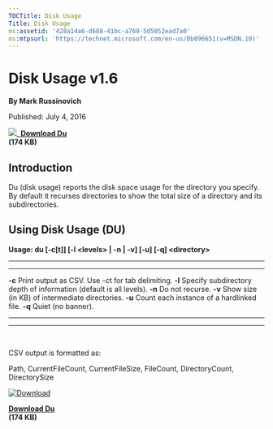 ```yaml
---
TOCTitle: Disk Usage 
Title: Disk Usage 
ms:assetid: '428a14a6-d688-41bc-a769-5d5052ead7a0' 
ms:mtpsurl: 'https://technet.microsoft.com/en-us/Bb896651(v=MSDN.10)' 
---
```


Disk Usage v1.6
===============

**By Mark Russinovich**

Published: July 4, 2016

[![](/media/landing/sysinternals/download_sm.png)
 **Download Du**  
](https://download.sysinternals.com/files/du.zip)**(174 KB)**


## Introduction

Du (disk usage) reports the disk space usage for the directory you
specify. By default it recurses directories to show the total size of a
directory and its subdirectories.

## Using Disk Usage (DU)

**Usage: du \[-c\[t\]\] \[-l &lt;levels&gt; | -n | -v\] \[-u\] \[-q\]
&lt;directory&gt;**

 
-------- 
--------------------------------------------------------------------
  **-c**   Print output as CSV. Use -ct for tab delimiting.
  **-l**   Specify subdirectory depth of information (default is all levels).
  **-n**   Do not recurse.
  **-v**   Show size (in KB) of intermediate directories.
  **-u**   Count each instance of a hardlinked file.
  **-q**   Quiet (no banner).
 
-------- 
--------------------------------------------------------------------

 

CSV output is formatted as:

Path, CurrentFileCount, CurrentFileSize, FileCount, DirectoryCount,
DirectorySize

[![Download](/media/landing/sysinternals/download_sm.png "Download")
](https://download.sysinternals.com/files/du.zip)

[**Download Du**  
](https://download.sysinternals.com/files/du.zip)**(174 KB)**

